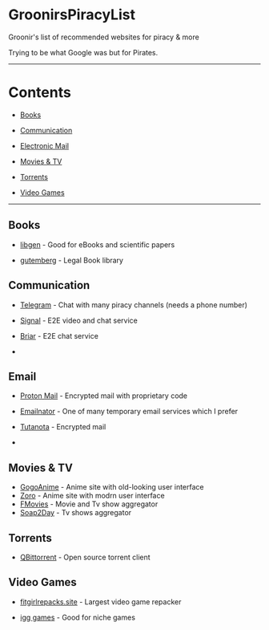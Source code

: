 # GroonirsPiracyList
Groonir's list of recommended websites for piracy &amp; more

Trying to be what Google was but for Pirates.

-----------------

# Contents

- [Books](#books)

- [Communication](#communication)

- [Electronic Mail](#email)

- [Movies & TV](#movies--tv)

- [Torrents](#torrents)

- [Video Games](#video-games)

-----------------

## Books
- [libgen](libgen.rs) - Good for eBooks and scientific papers 

- [gutemberg](https://www.gutenberg.org/) - Legal Book library
  
  

## Communication

- [Telegram](telegram.org) - Chat with many piracy channels (needs a phone number)

- [Signal](signal.org) - E2E video and chat service 

- [Briar](briar.org) - E2E chat service 

- 
 
## Email

  - [Proton Mail](proton.me/mail) - Encrypted mail with proprietary code
  
  - [Emailnator](emailnator.com) - One of many temporary email services which I prefer
  
  - [Tutanota](https://tutanota.com/) - Encrypted mail
  
  - 

  
## Movies & TV

- [GogoAnime](https://gogoanime.llc) - Anime site with old-looking user interface
- [Zoro](zoro.to) - Anime site with modrn user interface
- [FMovies](fmovies.to) - Movie and Tv show aggregator
- [Soap2Day](soap2day.to) - Tv shows aggregator

## Torrents

- [QBittorrent](qbittorrent.org) - Open source torrent client
  
## Video Games

- [fitgirlrepacks.site](fitgirlrepacks.site) - Largest video game repacker

- [igg games](igg-games.com) - Good for niche games 



